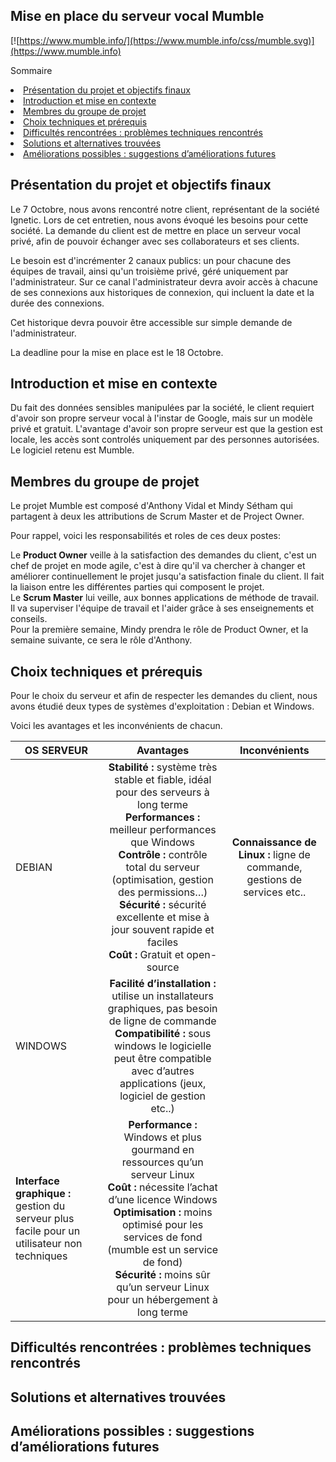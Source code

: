 ## Mise en place du serveur vocal Mumble

[![https://www.mumble.info/](https://www.mumble.info/css/mumble.svg)](https://www.mumble.info)



Sommaire
<li><a href="#Présentation du projet et objectifs finaux">Présentation du projet et objectifs finaux</a></li>
<li><a href="#Introduction et mise en contexte">Introduction et mise en contexte</a></li>
<li><a href="#Membres du groupe de projet">Membres du groupe de projet</a></li>
<li><a href="#Choix techniques et prérequis">Choix techniques et prérequis</a></li>
<li><a href="#Difficultés rencontrées">Difficultés rencontrées : problèmes techniques rencontrés</a></li>
<li><a href="#Solutions trouvées">Solutions et alternatives trouvées</a></li>
<li><a href="#Améliorations possibles">Améliorations possibles : suggestions d’améliorations futures</a></li>



<h2 id="Présentation du projet et objectifs finaux">Présentation du projet et objectifs finaux</h2>

Le 7 Octobre, nous avons rencontré notre client, représentant de la société Ignetic. Lors de cet entretien, nous avons évoqué les besoins pour cette société. La demande du client est de mettre en place un serveur vocal privé, afin de pouvoir échanger avec ses collaborateurs et ses clients.

Le besoin est d'incrémenter 2 canaux publics: un pour chacune des équipes de travail, ainsi qu'un troisième privé, géré uniquement par l'administrateur. Sur ce canal l'administrateur devra avoir accès à chacune de ses connexions aux historiques de connexion, qui incluent la date et la durée des connexions. 

Cet historique devra pouvoir être accessible sur simple demande de l'administrateur.

La deadline pour la mise en place est le 18 Octobre.

<h2 id="Introduction et mise en contexte">Introduction et mise en contexte</h2>

Du fait des données sensibles manipulées par la société, le client requiert d'avoir son propre serveur vocal à l'instar de Google, mais sur un modèle privé et gratuit. L'avantage d'avoir son propre serveur est que la gestion est locale, les accès sont controlés uniquement par des personnes autorisées. Le logiciel retenu est Mumble.

<h2 id="Membres du groupe de projet">Membres du groupe de projet</h2>

Le projet Mumble est composé d'Anthony Vidal et Mindy Sétham qui partagent à deux les attributions de Scrum Master et de Project Owner. 

Pour rappel, voici les responsabilités et roles de ces deux postes: 

Le **Product Owner** veille à la satisfaction des demandes du client, c'est un chef de projet en mode agile, c'est à dire qu'il va chercher à changer et améliorer continuellement le projet jusqu'a satisfaction finale du client. Il fait la liaison entre les différentes parties qui composent le projet.  
Le **Scrum Master** lui veille, aux bonnes applications de méthode de travail. Il va superviser l'équipe de travail et l'aider grâce à ses enseignements et conseils.  
Pour la première semaine, Mindy prendra le rôle de Product Owner, et la semaine suivante, ce sera le rôle d'Anthony.

<h2 id="Choix techniques et prérequis">Choix techniques et prérequis</h2>

Pour le choix du serveur et afin de respecter les demandes du client, nous avons étudié deux types de systèmes d'exploitation : Debian et Windows.

Voici les avantages et les inconvénients de chacun.

|  OS SERVEUR  |  Avantages  |  Inconvénients  |  
|---  |:-:  |:-:  |
|  DEBIAN  | **Stabilité :** système très stable et fiable, idéal pour des serveurs à long terme</br> **Performances :** meilleur performances que Windows</br> **Contrôle :** contrôle total du serveur (optimisation, gestion des permissions…)</br> **Sécurité :** sécurité excellente et mise à jour souvent rapide et faciles</br> **Coût :** Gratuit et open-source | **Connaissance de Linux :** ligne de commande, gestions de services etc.. |  
|  WINDOWS |  **Facilité d’installation :** utilise un installateurs graphiques, pas besoin de ligne de commande</br> **Compatibilité :** sous windows le logicielle peut être compatible avec d’autres applications (jeux, logiciel de gestion etc..)</br>
**Interface graphique :** gestion du serveur plus facile pour un utilisateur non techniques   |  **Performance :** Windows et plus gourmand en ressources qu’un serveur Linux</br> **Coût :** nécessite l’achat d’une licence Windows</br> **Optimisation :** moins optimisé pour les services de fond (mumble est un service de fond)</br> **Sécurité :** moins sûr qu’un serveur Linux pour un hébergement à long terme  |

<h2 id="Difficultés rencontrées">Difficultés rencontrées : problèmes techniques rencontrés</h2>

<h2 id="Solutions trouvées">Solutions et alternatives trouvées</h2>

<h2 id="Améliorations possibles">Améliorations possibles : suggestions d’améliorations futures</h2>




